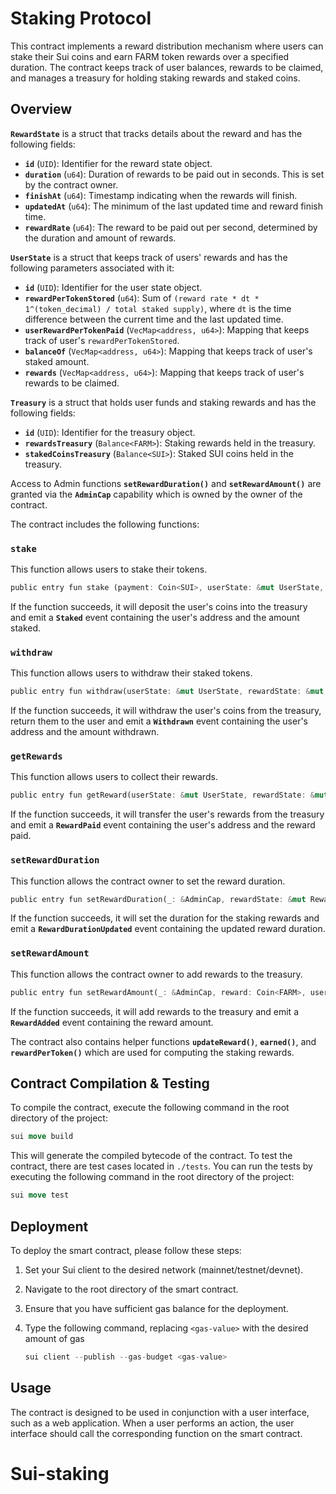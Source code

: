 # **Staking Protocol**

This contract implements a reward distribution mechanism where users can stake their Sui coins and earn FARM token rewards over a specified duration. The contract keeps track of user balances, rewards to be claimed, and manages a treasury for holding staking rewards and staked coins.

## **Overview**

**`RewardState`** is a struct that tracks details about the reward and has the following fields:

- **`id`** (`UID`): Identifier for the reward state object.
- **`duration`** (`u64`): Duration of rewards to be paid out in seconds. This is set by the contract owner.
- **`finishAt`** (`u64`): Timestamp indicating when the rewards will finish.
- **`updatedAt`** (`u64`): The minimum of the last updated time and reward finish time.
- **`rewardRate`** (`u64`): The reward to be paid out per second, determined by the duration and amount of rewards.

**`UserState`** is a struct that keeps track of users' rewards and has the following parameters associated with it:

- **`id`** (`UID`): Identifier for the user state object.
- **`rewardPerTokenStored`** (`u64`): Sum of `(reward rate * dt * 1^(token_decimal) / total staked supply)`, where `dt` is the time difference between the current time and the last updated time.
- **`userRewardPerTokenPaid`** (`VecMap<address, u64>`): Mapping that keeps track of user's `rewardPerTokenStored`.
- **`balanceOf`** (`VecMap<address, u64>`): Mapping that keeps track of user's staked amount.
- **`rewards`** (`VecMap<address, u64>`): Mapping that keeps track of user's rewards to be claimed.

**`Treasury`** is a struct that holds user funds and staking rewards and has the following fields:

- **`id`** (`UID`): Identifier for the treasury object.
- **`rewardsTreasury`** (`Balance<FARM>`): Staking rewards held in the treasury.
- **`stakedCoinsTreasury`** (`Balance<SUI>`): Staked SUI coins held in the treasury.

Access to Admin functions **`setRewardDuration()`** and **`setRewardAmount()`** are granted via the **`AdminCap`** capability which is owned by the owner of the contract.

The contract includes the following functions:

### **`stake`**

This function allows users to stake their tokens.

```rust
public entry fun stake (payment: Coin<SUI>, userState: &mut UserState, rewardState: &mut RewardState, treasury: &mut Treasury, clock: &Clock, ctx: &mut TxContext)
```

If the function succeeds, it will deposit the user's coins into the treasury and emit a **`Staked`** event containing the user's address and the amount staked.

### **`withdraw`**

This function allows users to withdraw their staked tokens.

```rust
public entry fun withdraw(userState: &mut UserState, rewardState: &mut RewardState, treasury: &mut Treasury, amount: u64, clock: &Clock, ctx: &mut TxContext)
```

If the function succeeds, it will withdraw the user's coins from the treasury, return them to the user and emit a **`Withdrawn`** event containing the user's address and the amount withdrawn.

### **`getRewards`**

This function allows users to collect their rewards.

```rust
public entry fun getReward(userState: &mut UserState, rewardState: &mut RewardState, treasury: &mut Treasury, clock: &Clock, ctx: &mut TxContext)
```

If the function succeeds, it will transfer the user's rewards from the treasury and emit a **`RewardPaid`** event containing the user's address and the reward paid.

### **`setRewardDuration`**

This function allows the contract owner to set the reward duration.

```rust
public entry fun setRewardDuration(_: &AdminCap, rewardState: &mut RewardState, duration: u64, clock: &Clock)
```

If the function succeeds, it will set the duration for the staking rewards and emit a **`RewardDurationUpdated`** event containing the updated reward duration.

### **`setRewardAmount`**

This function allows the contract owner to add rewards to the treasury.

```rust
public entry fun setRewardAmount(_: &AdminCap, reward: Coin<FARM>, userState: &mut UserState, rewardState: &mut RewardState, treasury: &mut Treasury, clock: &Clock)
```

If the function succeeds, it will add rewards to the treasury and emit a **`RewardAdded`** event containing the reward amount.

The contract also contains helper functions **`updateReward()`**, **`earned()`**, and **`rewardPerToken()`** which are used for computing the staking rewards.

## **Contract Compilation & Testing**

To compile the contract, execute the following command in the root directory of the project:

```rust
sui move build
```

This will generate the compiled bytecode of the contract. To test the contract, there are test cases located in `./tests`. You can run the tests by executing the following command in the root directory of the project:

```rust
sui move test
```

## **Deployment**

To deploy the smart contract, please follow these steps:

1. Set your Sui client to the desired network (mainnet/testnet/devnet).
2. Navigate to the root directory of the smart contract.
3. Ensure that you have sufficient gas balance for the deployment.
4. Type the following command, replacing `<gas-value>` with the desired amount of gas

   ```rust
   sui client --publish --gas-budget <gas-value>
   ```

## **Usage**

The contract is designed to be used in conjunction with a user interface, such as a web application. When a user performs an action, the user interface should call the corresponding function on the smart contract.
# Sui-staking
